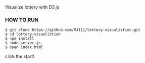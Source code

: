 Visualize lottery with D3.js

### HOW TO RUN
```
$ git clone https://github.com/MJ111/lottery-visualiztion.git
$ cd lottery-visualiztion
$ npm install
$ node server.js
$ open index.html
```

click the start!